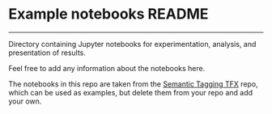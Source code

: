 # Example notebooks README
---
Directory containing Jupyter notebooks for experimentation, analysis, and presentation of results.

Feel free to add any information about the notebooks here.

The notebooks in this repo are taken from the [Semantic Tagging TFX](https://github.com/sky-uk/disco-semantic-tagging-tfx) repo, which can be used as examples, but delete them from your repo and add your own.
